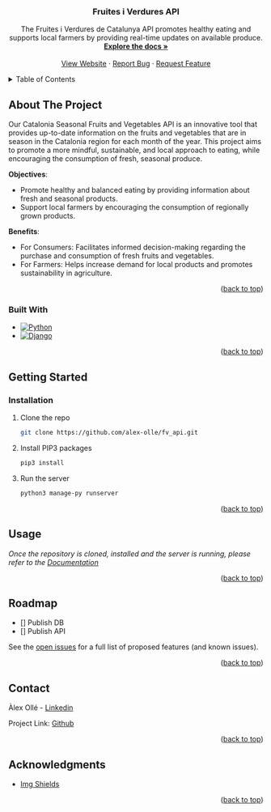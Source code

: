 <!-- Improved compatibility of back to top link: See: https://github.com/othneildrew/Best-README-Template/pull/73 -->

<a name="readme-top"></a>

<!-- PROJECT LOGO -->
<br />
<div align="center">
  <h3 align="center">Fruites i Verdures API</h3>

  <p align="center">
  The Fruites i Verdures de Catalunya API promotes healthy eating and supports local farmers by providing real-time updates on available produce.
    <br />
    <a href="#"><strong>Explore the docs »</strong></a>
    <br />
    <br />
    <a href="#">View Website</a>
    ·
    <a href="https://github.com/alex-olle/fv_api/issues">Report Bug</a>
    ·
    <a href="https://github.com/alex-olle/fv_api/issues">Request Feature</a>
  </p>
</div>

<!-- TABLE OF CONTENTS -->
<details>
  <summary>Table of Contents</summary>
  <ol>
    <li>
      <a href="#about-the-project">About The Project</a>
      <ul>
        <li><a href="#built-with">Built With</a></li>
      </ul>
    </li>
    <li>
      <a href="#getting-started">Getting Started</a>
      <ul>
        <li><a href="#prerequisites">Prerequisites</a></li>
        <li><a href="#installation">Installation</a></li>
      </ul>
    </li>
    <li><a href="#usage">Usage</a></li>
    <li><a href="#roadmap">Roadmap</a></li>
    <li><a href="#contact">Contact</a></li>
    <li><a href="#acknowledgments">Acknowledgments</a></li>
  </ol>
</details>

<!-- ABOUT THE PROJECT -->

## About The Project

Our Catalonia Seasonal Fruits and Vegetables API is an innovative tool that provides up-to-date information on the fruits and vegetables that are in season in the Catalonia region for each month of the year. This project aims to promote a more mindful, sustainable, and local approach to eating, while encouraging the consumption of fresh, seasonal produce.

**Objectives**:

- Promote healthy and balanced eating by providing information about fresh and seasonal products.
- Support local farmers by encouraging the consumption of regionally grown products.

**Benefits**:

- For Consumers: Facilitates informed decision-making regarding the purchase and consumption of fresh fruits and vegetables.
- For Farmers: Helps increase demand for local products and promotes sustainability in agriculture.

<p align="right">(<a href="#readme-top">back to top</a>)</p>

### Built With

- [![Python][Python]][Python-url]
- [![Django][Django]][Django-url]

<p align="right">(<a href="#readme-top">back to top</a>)</p>

<!-- GETTING STARTED -->

## Getting Started

### Installation

1. Clone the repo
   ```sh
   git clone https://github.com/alex-olle/fv_api.git
   ```
2. Install PIP3 packages
   ```sh
   pip3 install
   ```
3. Run the server
   ```sh
   python3 manage-py runserver
   ```

<p align="right">(<a href="#readme-top">back to top</a>)</p>

<!-- USAGE EXAMPLES -->

## Usage

_Once the repository is cloned, installed and the server is running, please refer to the [Documentation](http://127.0.0.1:8000/redocs/)_

<p align="right">(<a href="#readme-top">back to top</a>)</p>

<!-- ROADMAP -->

## Roadmap

- [] Publish DB
- [] Publish API

See the [open issues](https://github.com/alex-olle/fv_api/issues) for a full list of proposed features (and known issues).

<p align="right">(<a href="#readme-top">back to top</a>)</p>

<!-- CONTACT -->

## Contact

Àlex Ollé - [Linkedin](https://www.linkedin.com/in/alejandro-olle-ramos/)

Project Link: [Github](https://github.com/alex-olle/fv_api)

<p align="right">(<a href="#readme-top">back to top</a>)</p>

<!-- ACKNOWLEDGMENTS -->

## Acknowledgments

- [Img Shields](https://shields.io)

<p align="right">(<a href="#readme-top">back to top</a>)</p>

<!-- MARKDOWN LINKS & IMAGES -->
<!-- https://www.markdownguide.org/basic-syntax/#reference-style-links -->

[Python]: https://img.shields.io/badge/python-3670A0?style=for-the-badge&logo=python&logoColor=ffdd54
[Python-url]: https://www.python.org/
[Django]: https://img.shields.io/badge/Django-092E20?style=for-the-badge&logo=django&logoColor=green
[Django-url]: https://www.djangoproject.com/
